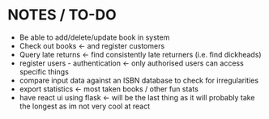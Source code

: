 # NOTES / TO-DO
 - Be able to add/delete/update book in system
 - Check out books <- and register customers
 - Query late returns <- find consistently late returners (i.e. find dickheads)
 - register users - authentication <- only authorised users can access specific things
 - compare input data against an ISBN database to check for irregularities
 - export statistics <- most taken books / other fun stats
 - have react ui using flask <- will be the last thing as it will probably take the longest as im not very cool at react
